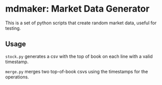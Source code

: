 # mdmaker: Market Data Generator

This is a set of python scripts that create random market data, useful for testing.


## Usage

`stock.py` generates a csv with the top of book on each line with a valid timestamp.

`merge.py` merges two top-of-book csvs using the timestamps for the operations.
